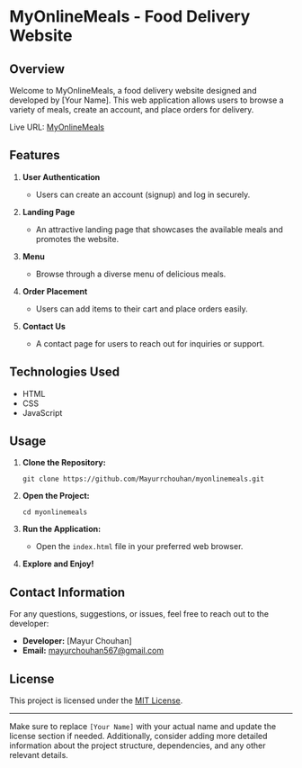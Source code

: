 # MyOnlineMeals - Food Delivery Website

## Overview

Welcome to MyOnlineMeals, a food delivery website designed and developed by [Your Name]. This web application allows users to browse a variety of meals, create an account, and place orders for delivery.

Live URL: [MyOnlineMeals](https://mayurrchouhan.github.io/myonlinemeals/)

## Features

1. **User Authentication**
   - Users can create an account (signup) and log in securely.

2. **Landing Page**
   - An attractive landing page that showcases the available meals and promotes the website.

3. **Menu**
   - Browse through a diverse menu of delicious meals.

4. **Order Placement**
   - Users can add items to their cart and place orders easily.

5. **Contact Us**
   - A contact page for users to reach out for inquiries or support.

## Technologies Used

- HTML
- CSS
- JavaScript

## Usage

1. **Clone the Repository:**
   ```
   git clone https://github.com/Mayurrchouhan/myonlinemeals.git
   ```

2. **Open the Project:**
   ```
   cd myonlinemeals
   ```

3. **Run the Application:**
   - Open the `index.html` file in your preferred web browser.

4. **Explore and Enjoy!**

## Contact Information

For any questions, suggestions, or issues, feel free to reach out to the developer:

- **Developer:** [Mayur Chouhan]
- **Email:** mayurchouhan567@gmail.com

## License

This project is licensed under the [MIT License](LICENSE).

---

Make sure to replace `[Your Name]` with your actual name and update the license section if needed. Additionally, consider adding more detailed information about the project structure, dependencies, and any other relevant details.
